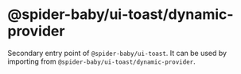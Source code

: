 # @spider-baby/ui-toast/dynamic-provider

Secondary entry point of `@spider-baby/ui-toast`. It can be used by importing from `@spider-baby/ui-toast/dynamic-provider`.
